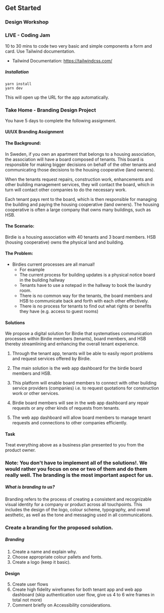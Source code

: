 ## Get Started

### Design Workshop 

### LIVE -  Coding Jam

10 to 30 mins to code two very basic and simple components a form and card. Use Tailwind documentation.

 - Tailwind Documentation: https://tailwindcss.com/ 
 
##### Installation

````
yarn install
yarn dev
````

This will open up the URL for the app automatically.


### Take Home - Branding Design Project

You have 5 days to complete the following assignment.

#### UI/UX Branding Assignment

#### The Background:

In Sweden, if you own an apartment that belongs to a housing association, the association will have a board composed of tenants. This board is responsible for making bigger decisions on behalf of the other tenants and communicating those decisions to the  housing cooperative (land owners).

When the tenants request repairs, construction work,  enhancements and other building management services, they will contact the board, which in turn will contact other companies to do the necessary work. 

Each tenant pays rent to the board, which is then responsible for managing the building and paying the housing cooperative (land owners). The housing cooperative is often a large company that owns many buildings, such as HSB.

#### The Scenario:

Birdie is a housing association with 40 tenants and 3 board members. HSB (housing cooperative) owns the physical land and building.

#### The Problem: 

- Birdies current processes are all manual!
  - For example
  - The current process for building updates is a physical notice board in the building hallway
  - Tenants have to use a notepad in the hallway to book the laundry room. 
  - There is no common way for the tenants, the board members and HSB to communicate back and forth with each other effectively. 
  - There is no process for tenants to find out what rights or benefits they have (e.g. access to guest rooms)

#### Solutions 
We propose a digital solution for Birdie that systematises communication processes within Birdie members (tenants), board members, and HSB thereby streamlining and enhancing the overall tenant experience.

1. Through the tenant app, tenants will be able to easily report problems and request services offered by Birdie. 

2. The main solution is the web app dashboard for the birdie board members and HSB. 

3. This platform will enable board members to connect with other building service providers (companies) i.e. to request quotations for construction work or other services.

4. Birdie board members will see in the web app dashboard any repair requests or any other kinds of requests from tenants.

5. The web app dashboard will allow board members to manage tenant requests and connections to other companies efficiently.

#### Task
Treat everything above as a business plan presented to you from the product owner.

### Note: You don't have to implement all of the solutions!. We would rather you focus on one or two of them and do them really well. The branding is the most important aspect for us. 

##### What is branding to us?

Branding refers to the process of creating a consistent and recognizable visual identity for a company or product across all touchpoints. This includes the design of the logo, colour scheme, typography, and overall aesthetic, as well as the tone and messaging used in all communications.

### Create a branding for the proposed solution. 

##### Branding
1. Create a name and explain why.
2. Choose appropriate colour pallets and fonts. 
4. Create a logo (keep it basic).
#### Design
5. Create user flows 
6. Create high fidelity wireframes for both tenant app and web app dashboard (skip authentication user flow, give us 4 to 6 wire frames in total not more)
7. Comment briefly on Accessibility considerations.	

